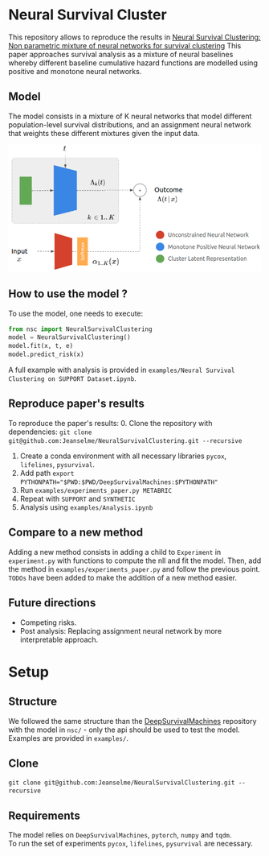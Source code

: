# Neural Survival Cluster
This repository allows to reproduce the results in [Neural Survival Clustering: Non parametric mixture of neural networks for survival clustering]()
This paper approaches survival analysis as a mixture of neural baselines whereby different baseline cumulative hazard functions are modelled using positive and monotone neural networks.

## Model
The model consists in a mixture of K neural networks that model different population-level survival distributions, and an assignment neural network that weights these different mixtures given the input data. 

![Model](./images/nsc.png)

## How to use the model ?
To use the model, one needs to execute:
```python
from nsc import NeuralSurvivalClustering
model = NeuralSurvivalClustering()
model.fit(x, t, e)
model.predict_risk(x)
```

A full example with analysis is provided in `examples/Neural Survival Clustering on SUPPORT Dataset.ipynb`.

## Reproduce paper's results
To reproduce the paper's results:
0. Clone the repository with dependencies: `git clone git@github.com:Jeanselme/NeuralSurvivalClustering.git --recursive`
1. Create a conda environment with all necessary libraries `pycox`, `lifelines`, `pysurvival`.
2. Add path `export PYTHONPATH="$PWD:$PWD/DeepSurvivalMachines:$PYTHONPATH"`
3. Run `examples/experiments_paper.py METABRIC`
4. Repeat with `SUPPORT` and `SYNTHETIC`
5. Analysis using `examples/Analysis.ipynb`

## Compare to a new method
Adding a new method consists in adding a child to `Experiment` in `experiment.py` with functions to compute the nll and fit the model.
Then, add the method in `examples/experiments_paper.py` and follow the previous point. 
`TODOs` have been added to make the addition of a new method easier.

## Future directions
- Competing risks.
- Post analysis: Replacing assignment neural network by more interpretable approach.

# Setup
## Structure
We followed the same structure than the [DeepSurvivalMachines](https://github.com/autonlab/DeepSurvivalMachines) repository with the model in `nsc/` - only the api should be used to test the model. Examples are provided in `examples/`. 

## Clone
```
git clone git@github.com:Jeanselme/NeuralSurvivalClustering.git --recursive
```

## Requirements
The model relies on `DeepSurvivalMachines`, `pytorch`, `numpy` and `tqdm`.  
To run the set of experiments `pycox`, `lifelines`, `pysurvival` are necessary.